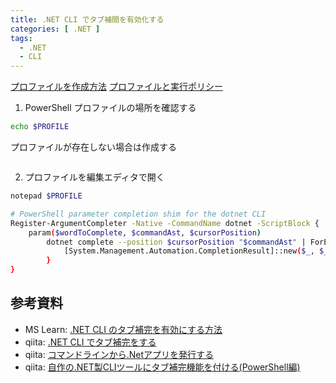 ```yaml
---
title: .NET CLI でタブ補間を有効化する
categories: [ .NET ]
tags:
  - .NET
  - CLI
---
```






[プロファイルを作成方法](https://learn.microsoft.com/ja-jp/powershell/module/microsoft.powershell.core/about/about_profiles?view=powershell-7.5#how-to-create-a-profile)
[プロファイルと実行ポリシー](https://learn.microsoft.com/ja-jp/powershell/module/microsoft.powershell.core/about/about_profiles?view=powershell-7.5#profiles-and-execution-policy)

1. PowerShell プロファイルの場所を確認する

```bash
echo $PROFILE
```

プロファイルが存在しない場合は作成する

```bash

```

2. プロファイルを編集エディタで開く

```bash
notepad $PROFILE
```

```bash
# PowerShell parameter completion shim for the dotnet CLI
Register-ArgumentCompleter -Native -CommandName dotnet -ScriptBlock {
    param($wordToComplete, $commandAst, $cursorPosition)
        dotnet complete --position $cursorPosition "$commandAst" | ForEach-Object {
            [System.Management.Automation.CompletionResult]::new($_, $_, 'ParameterValue', $_)
        }
}
```



## 参考資料
- MS Learn: [.NET CLI のタブ補完を有効にする方法](https://learn.microsoft.com/ja-jp/dotnet/core/tools/enable-tab-autocomplete)
- qiita: [.NET CLI でタブ補完をする](https://qiita.com/Lemon73/items/39cf1c683bcbcd952afe)
- qiita: [コマンドラインから.Netアプリを発行する](https://qiita.com/i-tanaka730/items/d46fdfb5c2f601e512c2)
- qiita: [自作の.NET製CLIツールにタブ補完機能を付ける(PowerShell編)](https://qiita.com/pierusan2010/items/0885a78d5616601d013a)
